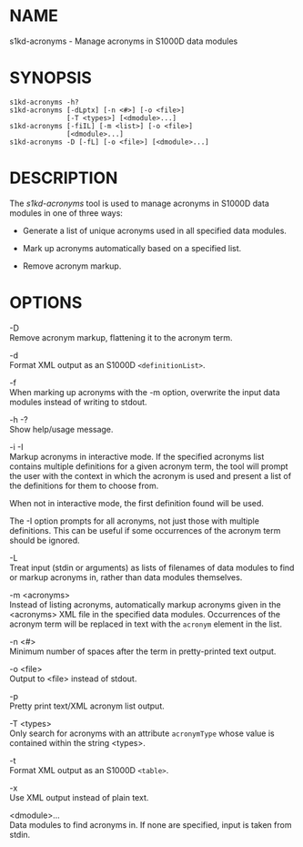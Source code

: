 NAME
====

s1kd-acronyms - Manage acronyms in S1000D data modules

SYNOPSIS
========

    s1kd-acronyms -h?
    s1kd-acronyms [-dLptx] [-n <#>] [-o <file>]
                  [-T <types>] [<dmodule>...]
    s1kd-acronyms [-fiIL] [-m <list>] [-o <file>]
                  [<dmodule>...]
    s1kd-acronyms -D [-fL] [-o <file>] [<dmodule>...]

DESCRIPTION
===========

The *s1kd-acronyms* tool is used to manage acronyms in S1000D data modules in one of three ways:

-   Generate a list of unique acronyms used in all specified data modules.

-   Mark up acronyms automatically based on a specified list.

-   Remove acronym markup.

OPTIONS
=======

-D  
Remove acronym markup, flattening it to the acronym term.

-d  
Format XML output as an S1000D `<definitionList>`.

-f  
When marking up acronyms with the -m option, overwrite the input data modules instead of writing to stdout.

-h -?  
Show help/usage message.

-i -I  
Markup acronyms in interactive mode. If the specified acronyms list contains multiple definitions for a given acronym term, the tool will prompt the user with the context in which the acronym is used and present a list of the definitions for them to choose from.

When not in interactive mode, the first definition found will be used.

The -I option prompts for all acronyms, not just those with multiple definitions. This can be useful if some occurrences of the acronym term should be ignored.

-L  
Treat input (stdin or arguments) as lists of filenames of data modules to find or markup acronyms in, rather than data modules themselves.

-m &lt;acronyms&gt;  
Instead of listing acronyms, automatically markup acronyms given in the &lt;acronyms&gt; XML file in the specified data modules. Occurrences of the acronym term will be replaced in text with the `acronym` element in the list.

-n &lt;\#&gt;  
Minimum number of spaces after the term in pretty-printed text output.

-o &lt;file&gt;  
Output to &lt;file&gt; instead of stdout.

-p  
Pretty print text/XML acronym list output.

-T &lt;types&gt;  
Only search for acronyms with an attribute `acronymType` whose value is contained within the string &lt;types&gt;.

-t  
Format XML output as an S1000D `<table>`.

-x  
Use XML output instead of plain text.

&lt;dmodule&gt;...  
Data modules to find acronyms in. If none are specified, input is taken from stdin.
